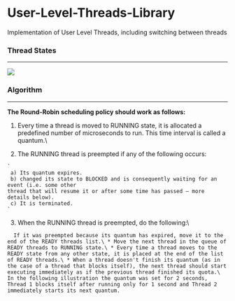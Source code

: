 # User-Level-Threads-Library
Implementation of User Level Threads, including switching between threads

### Thread States
-----------
![](https://www.d.umn.edu/~gshute/os/images/states.png)

### Algorithm
-----------
**The Round-Robin scheduling policy should work as follows:**
  1. Every time a thread is moved to RUNNING state, it is allocated a predefined number of microseconds to run. This time interval is called a quantum.\
  
  2. The RUNNING thread is preempted if any of the following occurs:  
    
    `
     a) Its quantum expires.  
     b) changed its state to BLOCKED and is consequently waiting for an event (i.e. some other
    thread that will resume it or after some time has passed – more details below).  
     c) It is terminated.
    ` 
 
 3. When the RUNNING thread is preempted, do the following:\
   
   
   `  
   If it was preempted because its quantum has expired, move it to the end of the READY
    threads list.\
    * Move the next thread in the queue of READY threads to RUNNING state.\
    * Every time a thread moves to the READY state from any other state, it is placed at the end of the
    list of READY threads.\
    * When a thread doesn't finish its quantum (as in the case of a thread that blocks itself), the next
    thread should start executing immediately as if the previous thread finished its quota.\
    In the following illustration the quantum was set for 2 seconds, Thread 1 blocks itself after running
    only for 1 second and Thread 2 immediately starts its next quantum.
    `

